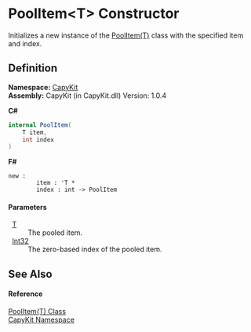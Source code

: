 # PoolItem&lt;T&gt; Constructor


Initializes a new instance of the <a href="T_CapyKit_PoolItem_1.md">PoolItem(T)</a> class with the specified item and index.



## Definition
**Namespace:** <a href="N_CapyKit.md">CapyKit</a>  
**Assembly:** CapyKit (in CapyKit.dll) Version: 1.0.4

**C#**
``` C#
internal PoolItem(
	T item,
	int index
)
```
**F#**
``` F#
new : 
        item : 'T * 
        index : int -> PoolItem
```



#### Parameters
<dl><dt>  <a href="T_CapyKit_PoolItem_1.md">T</a></dt><dd>The pooled item.</dd><dt>  <a href="https://learn.microsoft.com/dotnet/api/system.int32" target="_blank" rel="noopener noreferrer">Int32</a></dt><dd>The zero-based index of the pooled item.</dd></dl>

## See Also


#### Reference
<a href="T_CapyKit_PoolItem_1.md">PoolItem(T) Class</a>  
<a href="N_CapyKit.md">CapyKit Namespace</a>  
